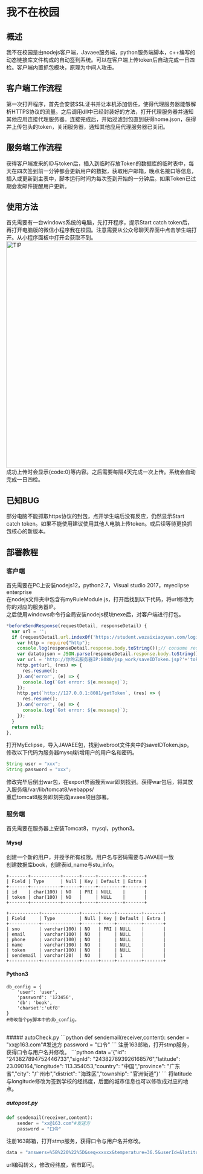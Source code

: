 # 我不在校园

## 概述  
我不在校园是由nodejs客户端，Javaee服务端，python服务端脚本，c++编写的动态链接库文件构成的自动签到系统。可以在客户端上传token后自动完成一日四检。客户端内置抓包模块，原理为中间人攻击。  

## 客户端工作流程  
第一次打开程序，首先会安装SSL证书并让本机添加信任，使得代理服务器能够解析HTTPS协议的流量。之后调用dll中已经封装好的方法，打开代理服务器并通知其他应用连接代理服务器。连接完成后，开始过滤封包直到获得home.json，获得并上传包头的token，关闭服务器，通知其他应用代理服务器已关闭。  

## 服务端工作流程  
获得客户端发来的ID与token后，插入到临时存放Token的数据库的临时表中，每天在四次签到前一分钟都会更新用户的数据，获取用户邮箱，晚点名接口等信息，插入或更新到主表中，脚本运行时间为每次签到开始的一分钟后。如果Token已过期会发邮件提醒用户更新。  

## 使用方法  
首先需要有一台windows系统的电脑，先打开程序，提示Start catch token后，再打开电脑版的微信小程序我在校园。注意需要从公众号聊天界面中点击学生端打开。从小程序面板中打开会获取不到。  
<img src="https://s3.ax1x.com/2020/11/11/Bv6qv8.png" alt="TIP" width="600" align="bottom" />  
成功上传时会显示{code:0}等内容。之后需要每隔4天完成一次上传。系统会自动完成一日四检。  

## 已知BUG  
部分电脑不能抓取https协议的封包，点开学生端后没有反应，仍然显示Start catch token。如果不能使用建议使用其他人电脑上传token。或后续等待更换抓包核心的新版本。  

## 部署教程  

### 客户端
首先需要在PC上安装nodejs12，python2.7，Visual studio 2017，myeclipse enterprise  
在nodejs文件夹中包含有myRuleModule.js，打开后找到以下代码，将url修改为你的对应的服务器IP。  
之后使用windows命令行全局安装nodejs模块nexe后，对客户端进行打包。
```javascript
*beforeSendResponse(requestDetail, responseDetail) {
  var url = '';
  if (requestDetail.url.indexOf('https://student.wozaixiaoyuan.com/login/index.json') === 0) {
    var http = require("http");
    console.log(responseDetail.response.body.toString());// consume response body
    var datatojson = JSON.parse(responseDetail.response.body.toString());
    var url = 'http://你的云服务器IP:8080/jsp_work/saveIDToken.jsp?'+'token='+datatojson.data.token+"&id="+datatojson.data.id;
    http.get(url, (res) => {
      res.resume();
    }).on('error', (e) => {
      console.log(`Got error: ${e.message}`);
    });
    http.get(`http://127.0.0.1:8081/getToken`, (res) => {
      res.resume();
    }).on('error', (e) => {
      console.log(`Got error: ${e.message}`);
    });
  }
  return null;
},
```
打开MyEclipse，导入JAVAEE包，找到webroot文件夹中的saveIDToken.jsp。修改以下代码为服务器mysql新增用户的用户名和密码。
```java
String user = "xxx";
String password = "xxx";
```
修改完毕后倒出war包，在export界面搜索war即刻找到。获得war包后，将其放入服务端/var/lib/tomcat8/webapps/  
重启tomcat8服务即刻完成javaee项目部署。


### 服务端
首先需要在服务器上安装Tomcat8，mysql，python3。
#### Mysql  
创建一个新的用户，并授予所有权限。用户名与密码需要与JAVAEE一致  
创建数据库book，创建表id_name与stu_info。  
```
+-------+-----------+------+-----+---------+-------+
| Field | Type      | Null | Key | Default | Extra |
+-------+-----------+------+-----+---------+-------+
| id    | char(100) | NO   | PRI | NULL    |       |
| token | char(100) | NO   |     | NULL    |       |
+-------+-----------+------+-----+---------+-------+
```
```
+-----------+--------------+------+-----+---------+-------+
| Field     | Type         | Null | Key | Default | Extra |
+-----------+--------------+------+-----+---------+-------+
| sno       | varchar(100) | NO   | PRI | NULL    |       |
| email     | varchar(100) | NO   |     | NULL    |       |
| phone     | varchar(100) | NO   |     | NULL    |       |
| name      | varchar(100) | NO   |     | NULL    |       |
| token     | varchar(100) | NO   |     | NULL    |       |
| sendemail | varchar(20)  | NO   |     | 1       |       |
+-----------+--------------+------+-----+---------+-------+
```
#### Python3  
```
db_config = {
    'user': 'user',
    'password': '123456',
    'db': 'book',
    'charset':'utf8'
}
#修改每个py脚本中的db_config。
```
<br>
##### autoCheck.py  
```python
def sendemail(receiver,content):
    sender = "xx@163.com"#发送方
    password = "口令"
```
注册163邮箱，打开stmp服务，获得口令与用户名并修改。
```python
data ='{"id": "243827894752446733","signId": "243827893926168576","latitude": 23.090164,"longitude": 113.354053,"country": "中国","province": "广东省","city": "广州市","district": "海珠区","township": "官洲街道"}'
```
将latitude与longitude修改为签到学校的经纬度，后面的城市信息也可以修改成对应的地点。

##### autopost.py
```python
def sendemail(receiver,content):
    sender = "xx@163.com"#发送方
    password = "口令"
```
注册163邮箱，打开stmp服务，获得口令与用户名并修改。
```python
data = "answers=%5B%220%22%5D&seq=xxxxx&temperature=36.5&userId=&latitude=23.090164&longitude=113.354053&country=%E4%B8%AD%E5%9B%BD&city=%E5%B9%BF%E5%B7%9E%E5%B8%82&district=%E6%B5%B7%E7%8F%A0%E5%8C%BA&province=%E5%B9%BF%E4%B8%9C%E7%9C%81&township=%E6%B1%9F%E6%B5%B7%E8%A1%97%E9%81%93&street=%E4%B8%8A%E5%86%B2%E4%B8%AD%E7%BA%A6%E6%96%B0%E8%A1%97%E4%B8%80%E5%B7%B7&myArea="
```
url编码转义，修改经纬度，省市即可。

